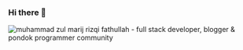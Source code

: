 ### Hi there 👋

<img src="https://raw.githubusercontent.com/muhammadzulmarijrizqifathullah/muhammadzulmarijrizqifathullah/master/background.png" alt="muhammad zul marij rizqi fathullah - full stack developer, blogger & pondok programmer community">
